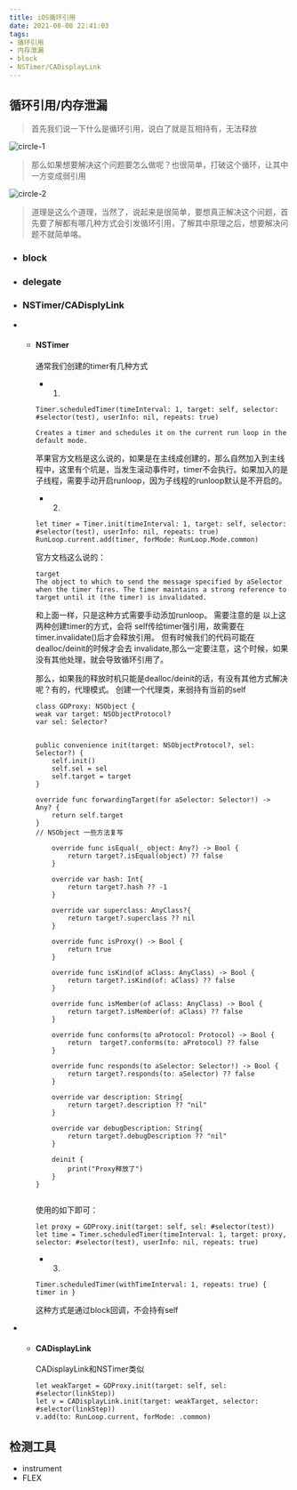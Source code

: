 ```yaml
---
title: iOS循环引用
date: 2021-08-08 22:41:03
tags:
- 循环引用
- 内存泄漏
- block
- NSTimer/CADisplayLink
---
```


## 循环引用/内存泄漏

> 首先我们说一下什么是循环引用，说白了就是互相持有，无法释放

![circle-1](循环引用)

> 那么如果想要解决这个问题要怎么做呢？也很简单，打破这个循环，让其中一方变成弱引用
>
![circle-2](解循环引用)

> 道理是这么个道理，当然了，说起来是很简单，要想真正解决这个问题，首先要了解都有哪几种方式会引发循环引用，了解其中原理之后，想要解决问题不就简单咯。

<!-- more -->

- ### block
- ### delegate
- ### NSTimer/CADisplyLink
- - #### NSTimer
    通常我们创建的timer有几种方式
    - 1. 
    ```Timer.scheduledTimer(timeInterval: 1, target: self, selector: #selector(test), userInfo: nil, repeats: true)```

    

    ``` Creates a timer and schedules it on the current run loop in the default mode. ```

    苹果官方文档是这么说的，如果是在主线成创建的，那么自然加入到主线程中，这里有个坑是，当发生滚动事件时，timer不会执行。如果加入的是子线程，需要手动开启runloop，因为子线程的runloop默认是不开启的。 

    - 2. 
    ```let timer = Timer.init(timeInterval: 1, target: self, selector: #selector(test), userInfo: nil, repeats: true)```
    ```RunLoop.current.add(timer, forMode: RunLoop.Mode.common)```

    官方文档这么说的：
    ```
    target
    The object to which to send the message specified by aSelector when the timer fires. The timer maintains a strong reference to target until it (the timer) is invalidated.
    ```
    和上面一样，只是这种方式需要手动添加runloop。
    需要注意的是 以上这两种创建timer的方式，会将 self传给timer强引用，故需要在 timer.invalidate()后才会释放引用。
    但有时候我们的代码可能在dealloc/deinit的时候才会去 invalidate,那么一定要注意，这个时候，如果没有其他处理，就会导致循环引用了。

    那么，如果我的释放时机只能是dealloc/deinit的话，有没有其他方式解决呢？有的，代理模式。
    创建一个代理类，来弱持有当前的self 

    ```
    class GDProxy: NSObject {
    weak var target: NSObjectProtocol?
    var sel: Selector?


    public convenience init(target: NSObjectProtocol?, sel: Selector?) {
        self.init()
        self.sel = sel
        self.target = target
    }

    override func forwardingTarget(for aSelector: Selector!) -> Any? {
        return self.target
    }
    // NSObject 一些方法复写

        override func isEqual(_ object: Any?) -> Bool {
            return target?.isEqual(object) ?? false
        }

        override var hash: Int{
            return target?.hash ?? -1
        }

        override var superclass: AnyClass?{
            return target?.superclass ?? nil
        }
    
        override func isProxy() -> Bool {
            return true
        }

        override func isKind(of aClass: AnyClass) -> Bool {
            return target?.isKind(of: aClass) ?? false
        }

        override func isMember(of aClass: AnyClass) -> Bool {
            return target?.isMember(of: aClass) ?? false
        }

        override func conforms(to aProtocol: Protocol) -> Bool {
            return  target?.conforms(to: aProtocol) ?? false
        }

        override func responds(to aSelector: Selector!) -> Bool {
            return target?.responds(to: aSelector) ?? false
        }

        override var description: String{
            return target?.description ?? "nil"
        }

        override var debugDescription: String{
            return target?.debugDescription ?? "nil"
        }

        deinit {
            print("Proxy释放了")
        }
    }


    ```

    使用的如下即可：
    ```
    let proxy = GDProxy.init(target: self, sel: #selector(test))
    let time = Timer.scheduledTimer(timeInterval: 1, target: proxy, selector: #selector(test), userInfo: nil, repeats: true)
    ```

    - 3.
    ``` Timer.scheduledTimer(withTimeInterval: 1, repeats: true) { timer in } ``` 

    这种方式是通过block回调，不会持有self
- - #### CADisplayLink
     CADisplayLink和NSTimer类似 
    ```
    let weakTarget = GDProxy.init(target: self, sel: #selector(linkStep))
    let v = CADisplayLink.init(target: weakTarget, selector: #selector(linkStep))
    v.add(to: RunLoop.current, forMode: .common)
    ```
## 检测工具

- instrument
- FLEX